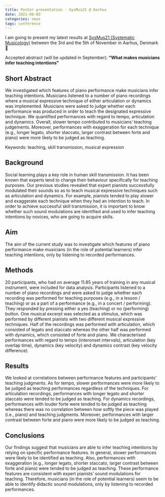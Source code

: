 ```yaml
---
title: Poster presentation - SysMus21 @ Aarhus
date: 2021-08-03
categories: news
tags: conference
---
```

I am going to present my latest results at [SysMus21 (Systematic Musicology)](https://sites.google.com/view/sysmus21/home) between the 3rd and the 5th of November in Aarhus, Denmark 🌵

Accepted abstract (will be updated in September): **"What makes musicians infer teaching intentions"**

## Short Abstract
We investigated which features of piano performance make musicians infer teaching intentions. Musicians listened to a number of piano recordings where a musical expressive technique of either articulation or dynamics was implemented. Musicians were asked to judge whether each performance was produced in order to teach the designated expressive technique. We quantified performances with regard to tempo, articulation and dynamics. Overall, slower tempo contributed to musicians’ teaching judgements. Moreover, performances with exaggeration for each technique (e.g., longer legato, shorter staccato, larger contrast between forte and piano) were more likely to be judged as teaching.

Keywords: teaching, skill transmission, musical expression

## Background
Social learning plays a key role in human skill transmission. It has been known that experts tend to change their behaviour specifically for teaching purposes. Our previous studies revealed that expert pianists successfully modulated their sounds so as to teach musical expressive techniques such as articulation and dynamics. For example, pianists tended to play slower and exaggerate each technique when they had an intention to teach. In order to achieve successful skill transmission, it is important to know whether such sound modulations are identified and used to infer teaching intentions by novices, who are going to acquire skills.

## Aim
The aim of the current study was to investigate which features of piano performance make musicians (in the role of potential learners) infer teaching intentions, only by listening to recorded performances.

## Methods
20 participants, who had on average 11.85 years of training in any musical instrument, were included for data analysis. Participants listened to a number of piano recordings and were asked to judge whether each recording was performed for teaching purposes (e.g., in a lesson / teaching) or as a part of a performance (e.g., in a concert / performing). They responded by pressing either a yes (teaching) or no (performing) button. One musical excerpt was selected as a stimulus, which was performed by different pianists with two different musical expressive techniques. Half of the recordings was performed with articulation, which consisted of legato and staccato whereas the other half was performed with dynamics, which consisted of forte and piano. We characterised performances with regard to tempo (interonset intervals), articulation (key overlap time), dynamics (key velocity) and dynamics contrast (key velocity difference).

## Results
We looked at correlations between performance features and participants’ teaching judgments. As for tempo, slower performances were more likely to be judged as teaching performances regardless of the techniques. For articulation recordings, performances with longer legato and shorter staccato were tended to be judged as teaching. For dynamics recordings, performances with louder forte were tended to be judged as teaching whereas there was no correlation between how softly the piece was played (i.e., piano) and teaching judgments. Moreover, performances with larger contrast between forte and piano were more likely to be judged as teaching.

## Conclusions
Our findings suggest that musicians are able to infer teaching intentions by relying on specific performance features. In general, slower performances were likely to be identified as teaching. Also, performances with exaggeration (e.g., longer legato, shorter staccato, larger contrast between forte and piano) were tended to be judged as teaching. These performance features are consistent with expert pianists’ sound modulations for teaching. Therefore, musicians (in the role of potential learners) seem to be able to identify didactic sound modulations, only by listening to recorded performances.